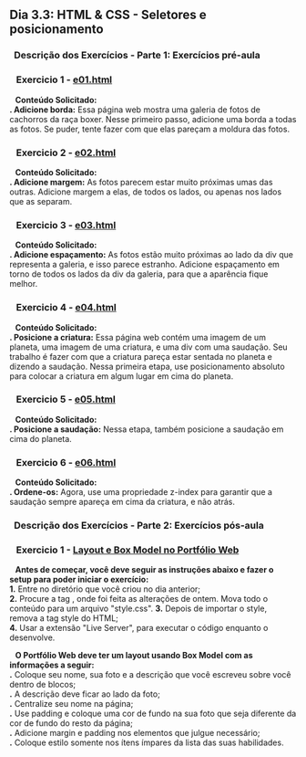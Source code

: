 ## Dia 3.3: HTML & CSS - Seletores e posicionamento

### &nbsp; Descrição dos Exercícios - Parte 1: Exercícios pré-aula

  ### &nbsp;&nbsp; Exercicio 1 - [e01.html](https://github.com/thosijulio/trybe-exercises/blob/exercises/3.3/1.INTRODUCAO/BLOCO_03/DIA_03/e01.html)
  <b>&nbsp;&nbsp;&nbsp;Conteúdo Solicitado: </b> <br> 
**. Adicione borda:** Essa página web mostra uma galeria de fotos de cachorros da raça boxer. Nesse primeiro passo, adicione uma borda a todas as fotos. Se puder, tente fazer com que elas pareçam a moldura das fotos.<br>

  ### &nbsp;&nbsp; Exercicio 2 - [e02.html](https://github.com/thosijulio/trybe-exercises/blob/exercises/3.3/1.INTRODUCAO/BLOCO_03/DIA_03/e02.html)
  <b>&nbsp;&nbsp;&nbsp;Conteúdo Solicitado:</b> <br> 
**. Adicione margem:** As fotos parecem estar muito próximas umas das outras. Adicione margem a elas, de todos os lados, ou apenas nos lados que as separam.<br>

  ### &nbsp;&nbsp; Exercicio 3 - [e03.html](https://github.com/thosijulio/trybe-exercises/blob/exercises/3.3/1.INTRODUCAO/BLOCO_03/DIA_03/e03.html)
  <b>&nbsp;&nbsp;&nbsp;Conteúdo Solicitado:</b> <br> 
**. Adicione espaçamento:** As fotos estão muito próximas ao lado da div que representa a galeria, e isso parece estranho. Adicione espaçamento em torno de todos os lados da div da galeria, para que a aparência fique melhor.<br>

  ### &nbsp;&nbsp; Exercicio 4 - [e04.html](https://github.com/thosijulio/trybe-exercises/blob/exercises/3.3/1.INTRODUCAO/BLOCO_03/DIA_03/e04.html)
  <b>&nbsp;&nbsp;&nbsp;Conteúdo Solicitado:</b> <br> 
**. Posicione a criatura:** Essa página web contém uma imagem de um planeta, uma imagem de uma criatura, e uma div com uma saudação. Seu trabalho é fazer com que a criatura pareça estar sentada no planeta e dizendo a saudação. Nessa primeira etapa, use posicionamento absoluto para colocar a criatura em algum lugar em cima do planeta.<br>

  ### &nbsp;&nbsp; Exercicio 5 - [e05.html](https://github.com/thosijulio/trybe-exercises/blob/exercises/3.3/1.INTRODUCAO/BLOCO_03/DIA_03/e05.html)
  <b>&nbsp;&nbsp;&nbsp;Conteúdo Solicitado:</b> <br> 
**. Posicione a saudação:** Nessa etapa, também posicione a saudação em cima do planeta.<br>

  ### &nbsp;&nbsp; Exercicio 6 - [e06.html](https://github.com/thosijulio/trybe-exercises/blob/exercises/3.3/1.INTRODUCAO/BLOCO_03/DIA_03/e06.html)
  <b>&nbsp;&nbsp;&nbsp;Conteúdo Solicitado:</b> <br> 
**. Ordene-os:** Agora, use uma propriedade z-index para garantir que a saudação sempre apareça em cima da criatura, e não atrás.<br>

### &nbsp; Descrição dos Exercícios - Parte 2: Exercícios pós-aula

  ### &nbsp;&nbsp; Exercicio 1 - [Layout e Box Model no Portfólio Web](https://github.com/thosijulio/thosijulio.github.io/blob/main/index.html)
  <b>&nbsp;&nbsp;&nbsp;Antes de começar, você deve seguir as instruções abaixo e fazer o setup para poder iniciar o exercício:</b> <br>
  **1.** Entre no diretório que você criou no dia anterior;<br>
  **2.** Procure a tag <style></style>, onde foi feita as alterações de ontem. Mova todo o conteúdo para um arquivo "style.css".
  **3.** Depois de importar o style, remova a tag style do HTML;<br>
  **4.** Usar a extensão "Live Server", para executar o código enquanto o desenvolve.<br>

  <b>&nbsp;&nbsp;&nbsp;O Portfólio Web deve ter um layout usando Box Model com as informações a seguir:</b> <br>
  **.** Coloque seu nome, sua foto e a descrição que você escreveu sobre você dentro de blocos;<br>
  **.** A descrição deve ficar ao lado da foto;<br>
  **.** Centralize seu nome na página;<br>
  **.** Use padding e coloque uma cor de fundo na sua foto que seja diferente da cor de fundo do resto da página;<br>
  **.** Adicione margin e padding nos elementos que julgue necessário;<br>
  **.** Coloque estilo somente nos ítens ímpares da lista das suas habilidades.<br>
